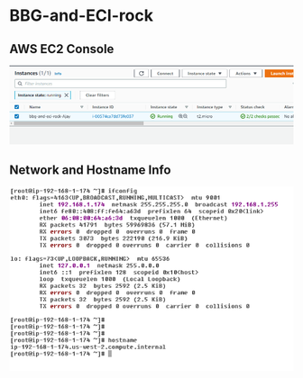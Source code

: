 # BBG-and-ECI-rock

## AWS EC2 Console
![](https://github.com/ajayrudresh/bbg-and-eci-rock/blob/modules/artifacts/bbg-ec2.PNG)

## Network and Hostname Info
![](https://github.com/ajayrudresh/bbg-and-eci-rock/blob/modules/artifacts/instance_network.PNG)


